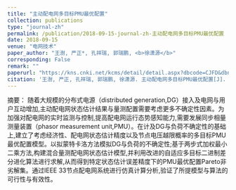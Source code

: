 ```yaml
---
title: "主动配电网多目标PMU最优配置"
collection: publications
type: "journal-zh"
permalink: /publication/2018-09-15-journal-zh-主动配电网多目标PMU最优配置
date: 2018-09-15
venue: "电网技术"
paper_author: "王澍, 严正*, 孔祥瑞, 郭瑞鹏, <b>徐潇源</b>"
corresponding: False
remark: ""
paperurl: "https://kns.cnki.net/kcms/detail/detail.aspx?dbcode=CJFD&dbname=CJFDLAST2019&filename=DWJS201903011&uniplatform=NZKPT&v=tbyfQklIGMagoTH8KsBtymiNKItA8H3gczZRk82waXjDe5vYq08BXd03N23JJYvX"
citation: '王澍, 严正, 孔祥瑞, 郭瑞鹏, 徐潇源. 主动配电网多目标PMU最优配置[J]. 电网技术, 2019, 43(03): 91-98.'
---
```


摘要：
随着大规模的分布式电源（distributed generation,DG）接入及电网与用户互动增加,主动配电网状态估计结果与量测配置需要考虑更多不确定性因素。为加强对配电网的实时监测与控制,提高配电网运行态势感知能力,需要发展同步相量测量装置（phasor measurement unit,PMU）。在计及DG与负荷不确定性的基础上,建立了考虑经济性、配电网状态估计精度以及节点电压越限概率的多目标PMU最优配置模型。以拟蒙特卡洛方法模拟DG与负荷的不确定性;基于两步式加权最小二乘方法,构建混合量测配电网状态估计模型,并利用改进的自适应多目标二进制差分进化算法进行求解,从而得到特定状态估计误差精度下的PMU最优配置Pareto非劣解集。通过IEEE 33节点配电网系统进行仿真计算分析,验证了所提模型与算法的可行性与有效性。 